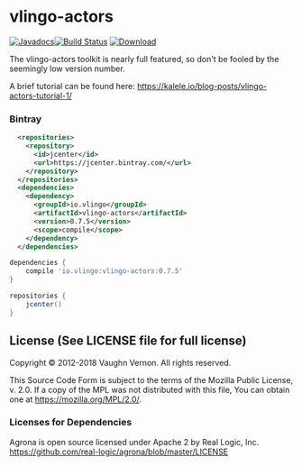 # vlingo-actors

[![Javadocs](http://javadoc.io/badge/io.vlingo/vlingo-actors.svg?color=brightgreen)](http://javadoc.io/doc/io.vlingo/vlingo-actors)[![Build Status](https://travis-ci.org/vlingo/vlingo-actors.svg?branch=master)](https://travis-ci.org/vlingo/vlingo-actors) [ ![Download](https://api.bintray.com/packages/vlingo/vlingo-platform-java/vlingo-actors/images/download.svg) ](https://bintray.com/vlingo/vlingo-platform-java/vlingo-actors/_latestVersion)

The vlingo-actors toolkit is nearly full featured, so don't be fooled by the seemingly low version number.

A brief tutorial can be found here: https://kalele.io/blog-posts/vlingo-actors-tutorial-1/

### Bintray

```xml
  <repositories>
    <repository>
      <id>jcenter</id>
      <url>https://jcenter.bintray.com/</url>
    </repository>
  </repositories>
  <dependencies>
    <dependency>
      <groupId>io.vlingo</groupId>
      <artifactId>vlingo-actors</artifactId>
      <version>0.7.5</version>
      <scope>compile</scope>
    </dependency>
  </dependencies>
```

```gradle
dependencies {
    compile 'io.vlingo:vlingo-actors:0.7.5'
}

repositories {
    jcenter()
}
```

License (See LICENSE file for full license)
-------------------------------------------
Copyright © 2012-2018 Vaughn Vernon. All rights reserved.

This Source Code Form is subject to the terms of the
Mozilla Public License, v. 2.0. If a copy of the MPL
was not distributed with this file, You can obtain
one at https://mozilla.org/MPL/2.0/.


### Licenses for Dependencies

Agrona is open source licensed under Apache 2 by Real Logic, Inc.
https://github.com/real-logic/agrona/blob/master/LICENSE

